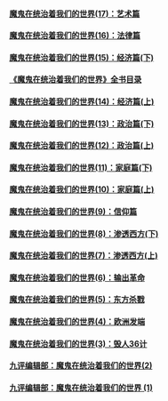 #### [魔鬼在统治着我们的世界(17)：艺术篇](../pages/nsc422/n10499093.md?t=04020405)
#### [魔鬼在统治着我们的世界(16)：法律篇](../pages/nsc422/n10485969.md?t=04020405)
#### [魔鬼在统治着我们的世界(15)：经济篇(下)](../pages/nsc422/n10469975.md?t=04020405)
#### [《魔鬼在统治着我们的世界》全书目录](../pages/nsc422/n10464261.md?t=04020405)
#### [魔鬼在统治着我们的世界(14)：经济篇(上)](../pages/nsc422/n10457370.md?t=04020405)
#### [魔鬼在统治着我们的世界(13)：政治篇(下)](../pages/nsc422/n10448270.md?t=04020405)
#### [魔鬼在统治着我们的世界(12)：政治篇(上)](../pages/nsc422/n10444576.md?t=04020405)
#### [魔鬼在统治着我们的世界(11)：家庭篇(下)](../pages/nsc422/n10440961.md?t=04020405)
#### [魔鬼在统治着我们的世界(10)：家庭篇(上)](../pages/nsc422/n10435448.md?t=04020405)
#### [魔鬼在统治着我们的世界(9)：信仰篇](../pages/nsc422/n10432159.md?t=04020405)
#### [魔鬼在统治着我们的世界(8)：渗透西方(下)](../pages/nsc422/n10429603.md?t=04020405)
#### [魔鬼在统治着我们的世界(7)：渗透西方(上)](../pages/nsc422/n10426013.md?t=04020405)
#### [魔鬼在统治着我们的世界(6)：输出革命](../pages/nsc422/n10421536.md?t=04020405)
#### [魔鬼在统治着我们的世界(5)：东方杀戮](../pages/nsc422/n10417707.md?t=04020405)
#### [魔鬼在统治着我们的世界(4)：欧洲发端](../pages/nsc422/n10414890.md?t=04020405)
#### [魔鬼在统治着我们的世界(3)：毁人36计](../pages/nsc422/n10411583.md?t=04020405)
#### [九评编辑部：魔鬼在统治着我们的世界(2)](../pages/nsc422/n10410036.md?t=04020405)
#### [九评编辑部：魔鬼在统治着我们的世界 (1)](../pages/nsc422/n10406825.md?t=04020405)
